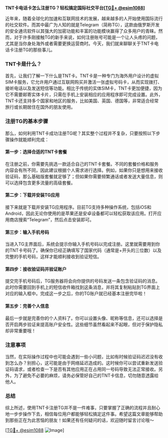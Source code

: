 **TNT卡电话卡怎么注册TG？轻松搞定国际社交平台[[TG💪+ @esim1088](https://t.me/s/esim1088)]**

近年来，随着全球化的加速和互联网技术的发展，越来越多的人开始使用国际流行的社交软件。而其中最广为人知的就是Telegram（简称TG），这款由俄罗斯开发的安全通讯软件以其强大的加密功能和丰富的功能模块赢得了众多用户的青睐。然而，对于许多刚接触TG的新手来说，如何注册账号可能是一个让人头疼的问题，尤其是当你身处海外或者需要更换运营商时。今天，我们就来聊聊关于TNT卡电话卡注册TG的那些事儿。

### TNT卡是什么？

首先，让我们了解一下什么是TNT卡。TNT卡是一种专门为海外用户设计的虚拟SIM卡服务，它允许用户通过互联网购买并激活一张虚拟号码卡，从而实现拨打、接听电话以及发送短信等功能。相比于传统的实体SIM卡，TNT卡更加便捷，因为它不需要邮寄实体卡片，只需在手机上安装相应的应用程序即可完成设置。此外，TNT卡还支持多个国家和地区的服务，比如美国、英国、德国等，非常适合经常旅行或长期居住在国外的朋友使用。

### 注册TG的基本步骤

那么，如何利用TNT卡成功注册TG呢？其实整个过程并不复杂，只要按照以下步骤操作就能顺利完成：

#### 第一步：选择合适的TNT卡套餐

在注册之前，你需要先挑选一款适合自己的TNT卡套餐。不同的套餐价格和服务内容会有所不同，因此建议根据个人需求进行选择。例如，如果你只是想用来接收验证码，那么基础版套餐就足够了；但如果你需要频繁通话或者发送大量信息，则可以选择包含更多流量的高级套餐。

#### 第二步：下载并安装TG应用

接下来就是下载并安装TG应用程序。目前TG支持多种操作系统，包括iOS和Android，因此无论你使用的是苹果还是安卓设备都可以轻松获取该应用。打开应用商店搜索“Telegram”，然后点击安装即可。

#### 第三步：输入手机号码

当进入TG主界面后，系统会提示你输入手机号码以完成注册。这里就需要用到你的TNT卡号码了。确保你已经正确填写了国家代码（通常是+开头的三位数）以及完整的手机号码，这样才能顺利接收到验证短信。

#### 第四步：接收验证码并验证账户

提交完手机号码后，TG服务器将会向你提供的号码发送一条包含验证码的消息。此时你需要回到手机上的短信收件箱找到这条消息，并将其复制粘贴到TG界面上对应的输入框中。完成这一步之后，你的TG账户就已经基本注册完毕啦！

#### 第五步：完善个人信息

最后一步就是完善你的个人资料了。你可以设置头像、昵称等信息，还可以选择是否开启两步验证来提高账户安全性。这些细节虽然看起来不起眼，但对于保护隐私却非常重要哦！

### 注意事项

当然，在实际操作过程中也可能会遇到一些小问题，比如有时候验证码迟迟没有收到怎么办？别担心，这可能是由于网络延迟造成的。这时候你可以尝试重新发送验证码请求，或者检查一下是否有其他应用正在占用同一号码导致无法正常接收。另外，为了避免不必要的麻烦，请务必保管好自己的TNT卡信息，切勿随意透露给他人。

### 总结

综上所述，使用TNT卡注册TG并不是一件难事，只要掌握了正确的流程并且耐心地一步步操作下去，相信每位用户都能够轻松搞定这件事。希望这篇文章能够帮助到那些正在为此苦恼的朋友！如果还有任何疑问的话，欢迎随时留言讨论哦～

[[TG💪+ @esim1088](https://t.me/s/esim1088) ![Image](https://i.postimg.cc/4NQfJmqS/Snipaste-2025-05-13-00-14-12.png)]